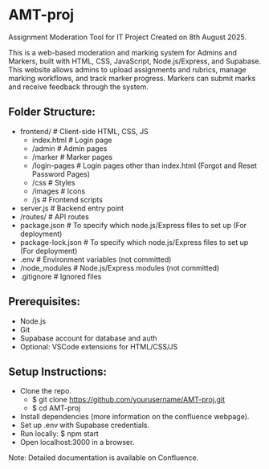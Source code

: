 # AMT-proj
Assignment Moderation Tool for IT Project Created on 8th August 2025.

This is a web-based moderation and marking system for Admins and Markers, built with HTML, CSS, JavaScript, Node.js/Express, and Supabase.
This website allows admins to upload assignments and rubrics, manage marking workflows, and track marker progress. Markers can submit marks and receive feedback through the system.

## Folder Structure:
- frontend/         # Client-side HTML, CSS, JS
  -   index.html    # Login page
  -   /admin        # Admin pages
  -   /marker       # Marker pages
  -   /login-pages  # Login pages other than index.html (Forgot and Reset Password Pages)
  -   /css          # Styles
  -   /images       # Icons
  -   /js           # Frontend scripts
- server.js         # Backend entry point
- /routes/          # API routes
- package.json      # To specify which node.js/Express files to set up (For deployment)
- package-lock.json # To specify which node.js/Express files to set up (For deployment)
- .env              # Environment variables (not committed)
- /node_modules     # Node.js/Express modules (not committed)
- .gitignore        # Ignored files

## Prerequisites:
- Node.js
- Git
- Supabase account for database and auth
- Optional: VSCode extensions for HTML/CSS/JS

## Setup Instructions:
- Clone the repo.
  - $ git clone https://github.com/yourusername/AMT-proj.git
  - $ cd AMT-proj
- Install dependencies (more information on the confluence webpage).
- Set up .env with Supabase credentials.
- Run locally: $ npm start
- Open localhost:3000 in a browser.

Note: Detailed documentation is available on Confluence.